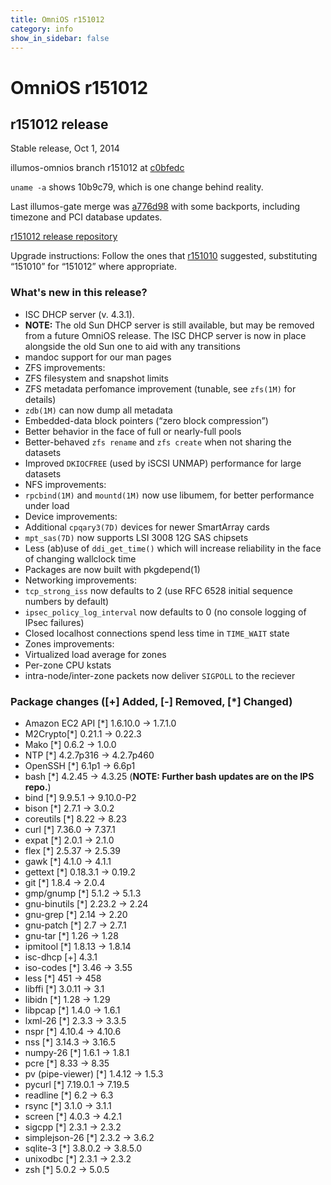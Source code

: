 ```yaml
---
title: OmniOS r151012
category: info
show_in_sidebar: false
---
```


# OmniOS r151012

## r151012 release

Stable release, Oct 1, 2014

illumos-omnios branch r151012 at [c0bfedc](https://omnios.omniti.com/changeset.php/core/illumos-omnios/c0bfedc6bb08973a6a0806ff6127a9b8e15b43bf)

`uname -a` shows 10b9c79, which is one change behind reality.

Last illumos-gate merge was [a776d98](https://github.com/illumos/illumos-gate/commit/a776d98e5f349dbb7f5a47eca48f50e6117adcb7) with some backports, including timezone and PCI database updates.

[r151012 release repository](http://pkg.omniti.com/omnios/r151012/)

Upgrade instructions: Follow the ones that [r151010](https://github.com/omniosorg/omnios-wiki/blob/master/Upgrade_r151008_r151010.md)
suggested, substituting “151010” for “151012” where appropriate.

### What's new in this release?

* ISC DHCP server (v. 4.3.1).
 * **NOTE:** The old Sun DHCP server is still available, but may be removed from
   a future OmniOS release. The ISC DHCP server is now in place alongside the old
   Sun one to aid with any transitions
* mandoc support for our man pages
* ZFS improvements:
 * ZFS filesystem and snapshot limits
 * ZFS metadata perfomance improvement (tunable, see `zfs(1M)` for details)
 * `zdb(1M)` can now dump all metadata
 * Embedded-data block pointers (“zero block compression”)
 * Better behavior in the face of full or nearly-full pools
 * Better-behaved  `zfs rename` and `zfs create` when not sharing the datasets
 * Improved `DKIOCFREE` (used by iSCSI UNMAP) performance for large datasets
* NFS improvements:
 * `rpcbind(1M)` and `mountd(1M)` now use libumem, for better performance under load
* Device improvements:
 * Additional `cpqary3(7D)` devices for newer SmartArray cards
 * `mpt_sas(7D)` now supports LSI 3008 12G SAS chipsets
* Less (ab)use of `ddi_get_time()` which will increase reliability in the face of
  changing wallclock time
* Packages are now built with pkgdepend(1)
* Networking improvements:
 * `tcp_strong_iss` now defaults to 2 (use RFC 6528 initial sequence numbers by default)
 * `ipsec_policy_log_interval` now defaults to 0 (no console logging of IPsec failures)
 * Closed localhost connections spend less time in `TIME_WAIT` state
* Zones improvements:
 * Virtualized load average for zones
 * Per-zone CPU kstats
 * intra-node/inter-zone packets now deliver `SIGPOLL` to the reciever

### Package changes ([+] Added, [-] Removed, [*] Changed)

 * Amazon EC2 API [*] 1.6.10.0 -> 1.7.1.0
 * M2Crypto[*] 0.21.1 -> 0.22.3
 * Mako [*] 0.6.2 -> 1.0.0
 * NTP [*] 4.2.7p316 -> 4.2.7p460
 * OpenSSH [*] 6.1p1 -> 6.6p1
 * bash [*] 4.2.45 -> 4.3.25  (**NOTE: Further bash updates are on the IPS repo.**)
 * bind [*] 9.9.5.1 -> 9.10.0-P2
 * bison [*] 2.7.1 -> 3.0.2
 * coreutils [*] 8.22 -> 8.23
 * curl [*] 7.36.0 -> 7.37.1
 * expat [*] 2.0.1 -> 2.1.0
 * flex [*] 2.5.37 -> 2.5.39
 * gawk [*] 4.1.0 -> 4.1.1
 * gettext [*] 0.18.3.1 -> 0.19.2
 * git [*] 1.8.4 -> 2.0.4
 * gmp/gnump [*] 5.1.2 -> 5.1.3
 * gnu-binutils [*] 2.23.2 -> 2.24
 * gnu-grep [*] 2.14 -> 2.20
 * gnu-patch [*] 2.7 -> 2.7.1
 * gnu-tar [*] 1.26 -> 1.28
 * ipmitool [*] 1.8.13 -> 1.8.14
 * isc-dhcp [+] 4.3.1
 * iso-codes [*] 3.46 -> 3.55
 * less [*] 451 -> 458
 * libffi [*] 3.0.11 -> 3.1
 * libidn [*] 1.28 -> 1.29
 * libpcap [*] 1.4.0 -> 1.6.1
 * lxml-26 [*] 2.3.3 -> 3.3.5
 * nspr [*] 4.10.4 -> 4.10.6
 * nss [*]  3.14.3 -> 3.16.5
 * numpy-26 [*] 1.6.1 -> 1.8.1
 * pcre [*] 8.33 -> 8.35
 * pv (pipe-viewer) [*] 1.4.12 -> 1.5.3
 * pycurl [*] 7.19.0.1 -> 7.19.5
 * readline [*] 6.2 -> 6.3
 * rsync [*] 3.1.0 -> 3.1.1
 * screen [*] 4.0.3 -> 4.2.1
 * sigcpp [*] 2.3.1 -> 2.3.2
 * simplejson-26 [*] 2.3.2 -> 3.6.2
 * sqlite-3 [*] 3.8.0.2 -> 3.8.5.0
 * unixodbc [*] 2.3.1 -> 2.3.2
 * zsh [*] 5.0.2 -> 5.0.5
